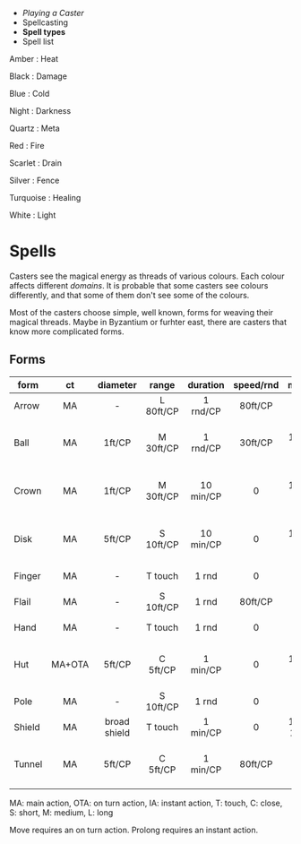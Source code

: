 
<!-- .margin.compass -->
* _Playing a Caster_
* Spellcasting
* **Spell types**
* Spell list


<!-- .colours -->
Amber
: Heat

Black
: Damage

Blue
: Cold

Night
: Darkness

Quartz
: Meta

Red
: Fire

Scarlet
: Drain

Silver
: Fence

Turquoise
: Healing

White
: Light


# Spells

Casters see the magical energy as threads of various colours. Each colour affects different _domains_. It is probable that some casters see colours differently, and that some of them don't see some of the colours.

Most of the casters choose simple, well known, forms for weaving their magical threads. Maybe in Byzantium or furhter east, there are casters that know more complicated forms.


## Forms

| form   | ct     | diameter     | range     | duration  | speed/rnd | move        | prolong                          |
|--------|:------:|:------------:|:---------:|:---------:|:---------:|:-----------:|:--------------------------------:|
| Arrow  | MA     | -            | L 80ft/CP | 1 rnd/CP  | 80ft/CP   | -           | -                                |
| Ball   | MA     | 1ft/CP       | M 30ft/CP | 1 rnd/CP  | 30ft/CP   | 1 CP, 5 ft  | < lvl * 10ft, 1 CP, 1 rnd |
| Crown  | MA     | 1ft/CP       | M 30ft/CP | 10 min/CP | 0         | 1 CP, 5 ft  | < lvl * 10ft, 1 CP, 1 min |
| Disk   | MA     | 5ft/CP       | S 10ft/CP | 10 min/CP | 0         | 1 CP, 5 ft  | < lvl * 10ft, 1 CP, 1 min |
| Finger | MA     | -            | T touch   | 1 rnd     | 0         | -           | 1 CP, 1 rnd                      |
| Flail  | MA     | -            | S 10ft/CP | 1 rnd     | 80ft/CP   | -           | -                                |
| Hand   | MA     | -            | T touch   | 1 rnd     | 0         | -           | 1 CP, 1 rnd                      |
| Hut    | MA+OTA | 5ft/CP       | C 5ft/CP  | 1 min/CP  | 0         | 1 CP, 5 ft  | < lvl * 10ft, 1 CP, 1 min |
| Pole   | MA     | -            | S 10ft/CP | 1 rnd     | 0         | -           | 1 CP, 1 rnd                      |
| Shield | MA     | broad shield | T touch   | 1 min/CP  | 0         | 1 CP, 10 ft | 1 CP, 1 min                      |
| Tunnel | MA     | 5ft/CP       | C 5ft/CP  | 1 min/CP  | 80ft/CP   | no          | < lvl * 10ft, 1 CP, 1 min |

MA: main action, OTA: on turn action, IA: instant action, T: touch, C: close, S: short, M: medium, L: long

Move requires an on turn action. Prolong requires an instant action.

